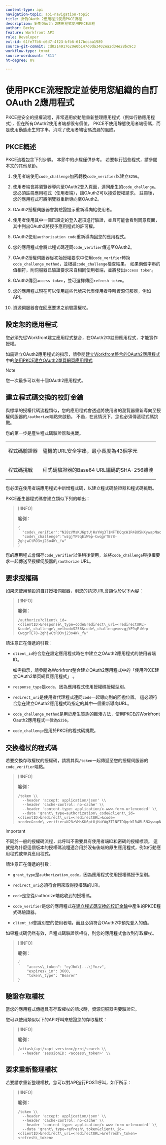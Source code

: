 ```yaml
---
content-type: api
navigation-topic: api-navigation-topic
title: 針對OAuth 2應用程式使用PKCE流程
description: 針對OAuth 2應用程式使用PKCE流程
author: Becky
feature: Workfront API
role: Developer
exl-id: 61fe77b6-c6d7-4f23-bfb6-617bccaa1989
source-git-commit: cd0214917620e0b147d0da3402ea2d34e28bc9c3
workflow-type: tm+mt
source-wordcount: '811'
ht-degree: 0%

---
```


# 使用PKCE流程設定並使用您組織的自訂OAuth 2應用程式

PKCE是安全的授權流程，非常適用於動態重新整理應用程式（例如行動應用程式），但在所有OAuth2使用者端都很有價值。 PKCE不使用靜態使用者端密碼，而是使用動態產生的字串，消除了使用者端密碼洩漏的風險。

## PKCE概述

PKCE流程包含下列步驟。 本節中的步驟僅供參考。 若要執行這些程式，請參閱本文的其他章節。

1. 使用者端使用`code_challenge`加密轉換`code_verifier`以建立`S256`。

1. 使用者端會將瀏覽器導向至OAuth2登入頁面，連同產生的`code_challenge`。 您必須註冊應用程式（使用者端），讓OAuth2可以接受授權請求。 註冊後，您的應用程式可將瀏覽器重新導向至OAuth2。

1. OAuth2授權伺服器會將驗證提示重新導向給使用者。

1. 使用者使用其中一個已設定的登入選項進行驗證，並且可能會看到同意頁面，其中列出OAuth2將授予應用程式的許可權。

1. OAuth2使用`authorization code`重新導向回您的應用程式。

1. 您的應用程式會將此程式碼連同`code_verifier`傳送至OAuth2。

1. OAuth2授權伺服器從初始授權要求中使用`code_verifier`轉換`code_challenge_method`，並根據`code_challenge`檢查結果。 如果兩個字串的值相符，則伺服器已驗證要求來自相同使用者端，並將發出`access token`。

1. OAuth2傳回`access token`，並可選擇傳回`refresh token`。

1. 您的應用程式現在可以使用這些代號來代表使用者呼叫資源伺服器，例如API。

1. 資源伺服器會在回應要求之前驗證權杖。


## 設定您的應用程式

您必須先從Workfront建立應用程式整合，在OAuth2中註冊應用程式，才能實作授權。

如需建立OAuth2應用程式的指示，請參閱[建立Workfront整合的OAuth2應用程式](../../administration-and-setup/configure-integrations/create-oauth-application.md#create-an-oauth2-single-page-web-application-using-pkce)中的[使用PKCE建立OAuth2單頁網頁應用程式](../../administration-and-setup/configure-integrations/create-oauth-application.md)

>[!NOTE]
>
>您一次最多可以有十個OAuth2應用程式。


## 建立程式碼交換的校訂金鑰

與標準的授權代碼流程類似，您的應用程式會透過將使用者的瀏覽器重新導向至授權伺服器的`/authorize`端點來啟動。 不過，在此情況下，您也必須傳遞程式碼挑戰。

您的第一步是產生程式碼驗證器和挑戰。

<table>
  <col/>
  <col/>
    <tbody>
      <tr>
        <td role="rowheader">程式碼驗證器</td>
        <td>
          <p>隨機的URL安全字串，最小長度為43個字元</p>
        </td>
      </tr>
      <tr>
        <td role="rowheader">程式碼挑戰</td>
        <td>
          <p>程式碼驗證器的Base64 URL編碼的SHA-256雜湊</p>
        </td>
      </tr>
    </tbody>
</table>


您必須在使用者端應用程式中新增程式碼，以建立程式碼驗證器和程式碼挑戰。

PKCE產生器程式碼會建立類似下列的輸出：

>[!INFO]
>
>**範例：**
>
>```
>{
>  "code\_verifier":"N28zVMsKU6ptUjHaYWg3T1NFTDQqcW1R4BU5NXywapNac4hhfkxjwfhZQat",
>  "code\_challenge":"wzgjYF9qEiWep-CwqgrTE78-2ghjwCtRO3vj23o4W\_fw"
>}
>```

您的應用程式會儲存`code_verifier`以供稍後使用，並將`code_challenge`與授權要求一起傳送至授權伺服器的`/authorize` URL。

## 要求授權碼

如果您使用預設的自訂授權伺服器，則您的請求URL會類似於以下內容：

>[!INFO]
>
>**範例：**
>
>
>```
>/authorize?client\_id=<clientID>&response\_type=code&redirect\_uri=<redirectURL>
>&code\_challenge\_method=S256&code\_challenge=wzgjYF9qEiWep-CwqgrTE78-2ghjwCtRO3vj23o4W\_fw"
>```

請注意正在傳遞的引數：

* `client_id`符合您在設定應用程式時在中建立之OAuth2應用程式的使用者端ID。

  如需指示，請參閱為Workfront整合建立OAuth2應用程式中的「使用PKCE建立OAuth2單頁網頁應用程式」 。

* `response_type`是`code`，因為應用程式使用授權碼授權型別。
* `redirect_uri`是使用者代理程式連同`code`一起導向到的回撥位置。 這必須符合您在建立OAuth2應用程式時指定的其中一個重新導向URL。
* `code_challenge_method`是用於產生質詢的雜湊方法，使用PKCE的Workfront Oauth2應用程式一律為`S256`。
* `code_challenge`是用於PKCE的程式碼挑戰。


## 交換權杖的程式碼

若要交換存取權杖的授權碼，請將其與`/token`一起傳遞至您的授權伺服器的`code_verifier`端點。

>[!INFO]
>
>**範例：**
>
>```
>/token \\
>  --header 'accept: application/json' \\
>  --header 'cache-control: no-cache' \\
>  --header 'content-type: application/x-www-form-urlencoded' \\
>  --data 'grant\_type=authorization\_code&client\_id=<clientID>&redirect\_uri=<redirectURL>&code=<code>&code\_verifier=N28zVMsKU6ptUjHaYWg3T1NFTDQqcW1R4BU5NXywapNac4hhfkxjwfhZQat
>```

>[!IMPORTANT]
>
> 不同於一般的授權碼流程，此呼叫不需要具有使用者端ID和密碼的授權標頭。 這就是為什麼這個版本的授權碼流程適合用於沒有後端的原生應用程式，例如行動應用程式或單頁應用程式。

請注意正在傳遞的引數：

* `grant_type`是`authorization_code`，因為應用程式使用授權碼授予型別。

* `redirect_uri`必須符合用來取得授權碼的URI。

* `code`是您從/authorize端點收到的授權碼。

* `code_verifier`是您的應用程式在[建立程式碼交換的校訂金鑰](#Create)中產生的PKCE程式碼驗證器。

* `client_id`會識別您的使用者端，而且必須符合OAuth2中預先登入的值。


如果程式碼仍然有效，且程式碼驗證器相符，則您的應用程式會收到存取權杖。

>[!INFO]
>
>**範例：**
>
>```
>{
>    "access\_token": "eyJhd\[...\]Yozv",
>    "expires\_in": 3600,
>    "token\_type": "Bearer"
>}
>```

## 驗證存取權杖

當您的應用程式傳遞具有存取權杖的請求時，資源伺服器需要驗證它。

您可以使用類似以下的API呼叫來驗證您的存取權杖：

>[!INFO]
>
>**範例：**
>
>```
>/attask/api/<api version>/proj/search \\
>  --header 'sessionID: <access\_token>' \\
>```

## 要求重新整理權杖

若要請求重新整理權杖，您可以對API進行POST呼叫，如下所示：

>[!INFO]
>
>**範例：**
>
>```
>/token \\
>  --header 'accept: application/json' \\
>  --header 'cache-control: no-cache' \\
>  --header 'content-type: application/x-www-form-urlencoded' \\
>  --data 'grant\_type=refresh\_token&client\_id=<clientID>&redirect\_uri=<redirectURL>&refresh\_token=<refresh\_token>
>```

